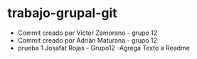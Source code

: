 # trabajo-grupal-git
- Commit creado por Víctor Zamorano - grupo 12
- Commit creado por Adrián Maturana - grupo 12
- prueba 1
Josafat Rojas - Grupo12
-Agrega Texto a Readme
